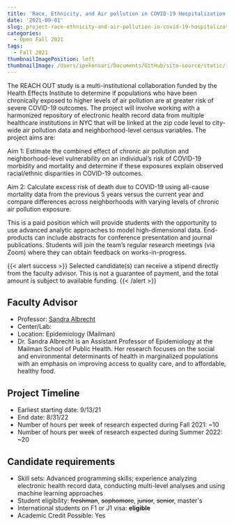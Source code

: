 ```yaml
---
title: 'Race, Ethnicity, and Air pollution in COVID-19 Hospitalization OUTcomes (REACH OUT Study)'
date: '2021-09-01'
slug: project-race-ethnicity-and-air-pollution-in-covid-19-hospitalization-outcomes-reach-out-study
categories:
  - Open Fall 2021
tags:
  - Fall 2021
thumbnailImagePosition: left
thumbnailImage: /Users/ipekensari/Documents/GitHub/site-source/static/img/construction.png
---
```

The REACH OUT study is a multi-institutional collaboration funded by the Health Effects Institute to determine if populations who have been chronically exposed to higher levels of air pollution are at greater risk of severe COVID-19 outcomes. The project will involve working with a harmonized repository of electronic health record data from multiple healthcare institutions in NYC that will be linked at the zip code level to city-wide air pollution data and neighborhood-level census variables. The project aims are:

<!--more-->


Aim 1: Estimate the combined effect of chronic air pollution and neighborhood-level vulnerability on an individual’s risk of COVID-19 morbidity and mortality and determine if these exposures explain observed racial/ethnic disparities in COVID-19 outcomes.

Aim 2: Calculate excess risk of death due to COVID-19 using all-cause mortality data from the previous 5 years versus the current year and compare differences across neighborhoods with varying levels of chronic air pollution exposure.

This is a paid position which will provide students with the opportunity to use advanced analytic approaches to model high-dimensional data. End-products can include abstracts for conference presentation and journal publications. Students will join the team’s regular research meetings (via Zoom) where they can obtain feedback on works-in-progress.

{{< alert success >}}
Selected candidate(s) can receive a stipend directly from the faculty advisor. This is not a guarantee of payment, and the total amount is subject to available funding.
{{< /alert >}}

## Faculty Advisor
+ Professor: [Sandra Albrecht](https://www.publichealth.columbia.edu/people/our-faculty/ssa2018)
+ Center/Lab: 
+ Location: Epidemiology (Mailman)
+ Dr. Sandra Albrecht is an Assistant Professor of Epidemiology at the Mailman School of Public Health. Her research focuses on the social and environmental determinants of health in marginalized populations with an emphasis on improving access to quality care, and to affordable, healthy food.

## Project Timeline
+ Earliest starting date: 9/13/21
+ End date: 8/31/22
+ Number of hours per week of research expected during Fall 2021: ~10
+ Number of hours per week of research expected during Summer 2022: ~20

## Candidate requirements
+ Skill sets: Advanced programming skills; experience analyzing electronic health record data, conducting multi-level analyses and using machine learning approaches
+ Student eligibility: ~~freshman~~, ~~sophomore~~, ~~junior~~, ~~senior~~, master's
+ International students on F1 or J1 visa: **eligible**
+ Academic Credit Possible: Yes

